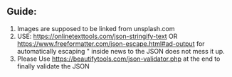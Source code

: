 ## Guide:
1) Images are supposed to be linked from unsplash.com
2) USE: https://onlinetexttools.com/json-stringify-text OR https://www.freeformatter.com/json-escape.html#ad-output for automatically escaping " inside news to the JSON does not mess it up.
3) Please Use https://beautifytools.com/json-validator.php at the end to finally validate the JSON
